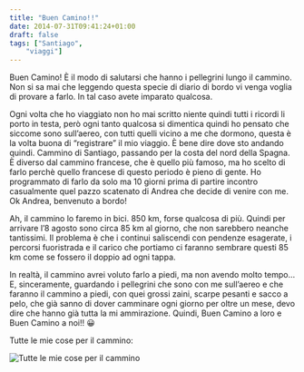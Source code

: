 ```yaml
---
title: "Buen Camino!!"
date: 2014-07-31T09:41:24+01:00
draft: false
tags: ["Santiago",
    "viaggi"]
---
```

Buen Camino! È il modo di salutarsi che hanno i pellegrini lungo il cammino. Non si sa mai che leggendo questa specie di diario di bordo vi venga voglia di provare a farlo. In tal caso avete imparato qualcosa.

Ogni volta che ho viaggiato non ho mai scritto niente quindi tutti i ricordi li porto in testa, però ogni tanto qualcosa si dimentica quindi ho pensato che siccome sono sull’aereo, con tutti quelli vicino a me che dormono, questa è la volta buona di “registrare” il mio viaggio. È bene dire dove sto andando quindi. Cammino di Santiago, passando per la costa del nord della Spagna. È diverso dal cammino francese, che è quello più famoso, ma ho scelto di farlo perchè quello francese di questo periodo è pieno di gente. Ho programmato di farlo da solo ma 10 giorni prima di partire incontro casualmente quel pazzo scatenato di Andrea che decide di venire con me. Ok Andrea, benvenuto a bordo!

Ah, il cammino lo faremo in bici. 850 km, forse qualcosa di più. Quindi per arrivare l’8 agosto sono circa 85 km al giorno, che non sarebbero neanche tantissimi. Il problema è che i continui saliscendi con pendenze esagerate, i percorsi fuoristrada e il carico che portiamo ci faranno sembrare questi 85 km come se fossero il doppio ad ogni tappa.

In realtà, il cammino avrei voluto farlo a piedi, ma non avendo molto tempo… E, sinceramente, guardando i pellegrini che sono con me sull’aereo e che faranno il cammino a piedi, con quei grossi zaini, scarpe pesanti e sacco a pelo, che già sanno di dover camminare ogni giorno per oltre un mese, devo dire che hanno già tutta la mi ammirazione.
Quindi, Buen Camino a loro e Buen Camino a noi!! 😀

Tutte le mie cose per il cammino:

![Tutte le mie cose per il cammino](/viaggi/Santiago2014/Foto/tappa1_1.jpeg "Tutte le mie cose per il cammino")
